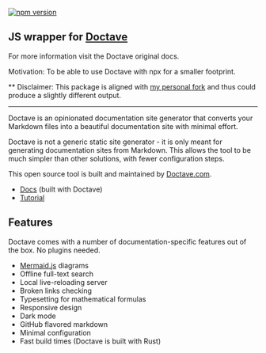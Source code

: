[![npm version](https://d25lcipzij17d.cloudfront.net/badge.svg?id=js&type=6&v=0.4.2&x2=0)](https://www.npmjs.com/package/doctave-js)

## JS wrapper for [Doctave](https://github.com/Doctave/doctave)

For more information visit the Doctave original docs.

Motivation: To be able to use Doctave with npx for a smaller footprint. 

** Disclaimer: This package is aligned with [my personal fork](https://github.com/LironHazan/doctave) and thus could produce a slightly different output. 

----------

Doctave is an opinionated documentation site generator that converts your Markdown files into
a beautiful documentation site with minimal effort.

Doctave is not a generic static site generator - it is only meant for generating documentation sites
from Markdown. This allows the tool to be much simpler than other solutions, with fewer
configuration steps.

This open source tool is built and maintained by [Doctave.com](https://www.doctave.com).

* [Docs](https://cli.doctave.com) (built with Doctave)
* [Tutorial](https://cli.doctave.com/tutorial)

## Features

Doctave comes with a number of documentation-specific features out of the box. No plugins needed.

- [Mermaid.js](https://mermaid-js.github.io/) diagrams
- Offline full-text search
- Local live-reloading server
- Broken links checking
- Typesetting for mathematical formulas
- Responsive design
- Dark mode
- GitHub flavored markdown
- Minimal configuration
- Fast build times (Doctave is built with Rust)

